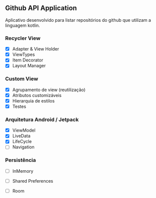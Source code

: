 ## Github API Application

Aplicativo desenvolvido para listar repositórios do github que utilizam a linguagem kotlin.

### Recycler View

   - [X] Adapter & View Holder 
   - [X] ViewTypes 
   - [X] Item Decorator 
   - [X] Layout Manager 

### Custom View

   - [X] Agrupamento de view (reutilização) 
   - [X] Atributos customizáveis 
   - [X] Hierarquia de estilos  
   - [X] Testes 

### Arquitetura Android / Jetpack

   - [X] ViewModel 
   - [X] LiveData 
   - [X] LifeCycle 
   - [ ] Navigation

### Persistência

   - [ ] InMemory
   - [ ] Shared Preferences
   - [ ] Room

